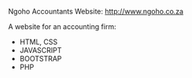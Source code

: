 Ngoho Accountants Website: http://www.ngoho.co.za

A website for an accounting firm:

- HTML, CSS
- JAVASCRIPT
- BOOTSTRAP
- PHP

